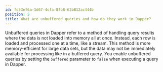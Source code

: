```yaml
---
id: fc53ef6a-1d67-4cfa-8fb8-62b812ac444b
position: 5
title: What are unbuffered queries and how do they work in Dapper?
---
```


Unbuffered queries in Dapper refer to a method of handling query results where the data is not loaded into memory all at once. Instead, each row is loaded and processed one at a time, like a stream. This method is more memory-efficient for large data sets, but the data may not be immediately available for processing like in a buffered query. You enable unbuffered queries by setting the `buffered` parameter to `false` when executing a query in Dapper.
